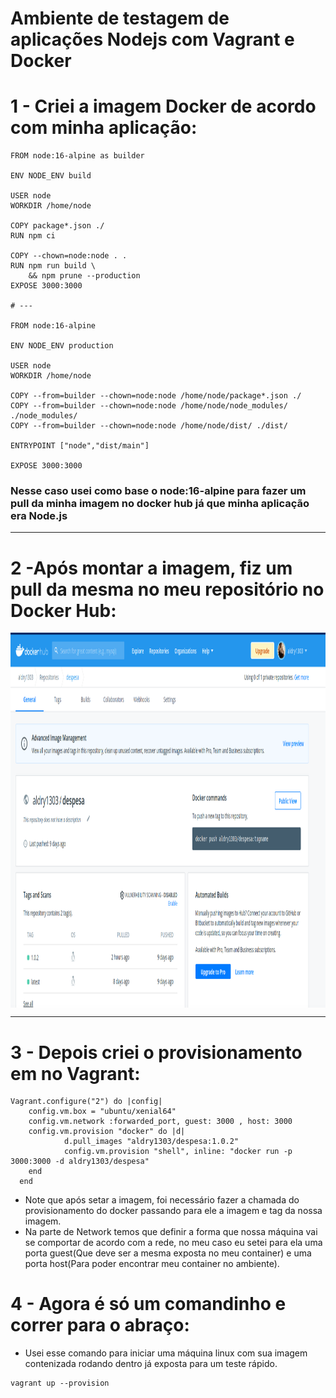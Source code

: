 
# Ambiente de testagem de aplicações Nodejs com Vagrant e Docker  


# 1 - Criei a imagem Docker de acordo com minha aplicação:

~~~docker
FROM node:16-alpine as builder

ENV NODE_ENV build

USER node
WORKDIR /home/node

COPY package*.json ./
RUN npm ci

COPY --chown=node:node . .
RUN npm run build \
    && npm prune --production
EXPOSE 3000:3000

# ---

FROM node:16-alpine

ENV NODE_ENV production

USER node
WORKDIR /home/node

COPY --from=builder --chown=node:node /home/node/package*.json ./
COPY --from=builder --chown=node:node /home/node/node_modules/ ./node_modules/
COPY --from=builder --chown=node:node /home/node/dist/ ./dist/

ENTRYPOINT ["node","dist/main"]

EXPOSE 3000:3000
~~~
### Nesse caso usei como base o node:16-alpine para fazer um pull da minha imagem no docker hub já que minha aplicação era Node.js
---

# 2 -Após montar a imagem, fiz um pull da mesma no meu repositório no Docker Hub:
<img align="center" alt="Exemplo docker_hub" height="600" width="1000" src="./images/Captura de tela de 2022-04-24 10-39-48.png">

---

# 3 - Depois criei o provisionamento em no Vagrant:
~~~Vagrant
Vagrant.configure("2") do |config|
    config.vm.box = "ubuntu/xenial64"
    config.vm.network :forwarded_port, guest: 3000 , host: 3000
    config.vm.provision "docker" do |d|
            d.pull_images "aldry1303/despesa:1.0.2"
            config.vm.provision "shell", inline: "docker run -p 3000:3000 -d aldry1303/despesa"
    end
  end
~~~
- Note que após setar a imagem, foi necessário fazer a chamada do provisionamento do docker passando para ele a imagem e tag da nossa imagem.
- Na parte de Network temos que definir a forma que nossa máquina vai se comportar de acordo com a rede, no meu caso eu setei para ela uma porta guest(Que deve ser a mesma exposta no meu container) e uma porta host(Para poder encontrar meu container no ambiente).

# 4 - Agora é só um comandinho e correr para o abraço:

* Usei esse comando para iniciar uma máquina linux com sua imagem contenizada rodando dentro já exposta para um teste rápido.
~~~shell
vagrant up --provision
~~~